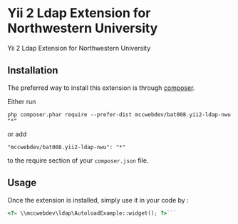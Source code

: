 Yii 2 Ldap Extension for Northwestern University
================================================
Yii 2 Ldap Extension for Northwestern University

Installation
------------

The preferred way to install this extension is through [composer](http://getcomposer.org/download/).

Either run

```
php composer.phar require --prefer-dist mccwebdev/bat008.yii2-ldap-nwu "*"
```

or add

```
"mccwebdev/bat008.yii2-ldap-nwu": "*"
```

to the require section of your `composer.json` file.


Usage
-----

Once the extension is installed, simply use it in your code by  :

```php
<?= \\mccwebdev\ldap\AutoloadExample::widget(); ?>```